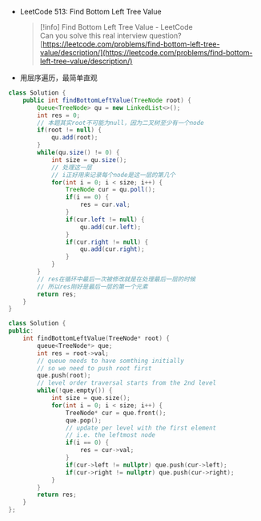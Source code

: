 - LeetCode 513: Find Bottom Left Tree Value
    
    > [!info] Find Bottom Left Tree Value - LeetCode  
    > Can you solve this real interview question?  
    > [https://leetcode.com/problems/find-bottom-left-tree-value/description/](https://leetcode.com/problems/find-bottom-left-tree-value/description/)  
    
- 用层序遍历，最简单直观

```Java
class Solution {
    public int findBottomLeftValue(TreeNode root) {
        Queue<TreeNode> qu = new LinkedList<>();
        int res = 0;
        // 本题其实root不可能为null，因为二叉树至少有一个node
        if(root != null) {
            qu.add(root);
        }
        while(qu.size() != 0) {
            int size = qu.size();
            // 处理这一层
            // i正好用来记录每个node是这一层的第几个
            for(int i = 0; i < size; i++) {
                TreeNode cur = qu.poll();
                if(i == 0) {
                    res = cur.val;
                }
                if(cur.left != null) {
                    qu.add(cur.left);
                }
                if(cur.right != null) {
                    qu.add(cur.right);
                }
            }
        }
        // res在循环中最后一次被修改就是在处理最后一层的时候
        // 所以res刚好是最后一层的第一个元素
        return res;
    }
}
```

```C++
class Solution {
public:
    int findBottomLeftValue(TreeNode* root) {
        queue<TreeNode*> que;
        int res = root->val;
        // queue needs to have somthing initially
        // so we need to push root first
        que.push(root);
        // level order traversal starts from the 2nd level
        while(!que.empty()) {
            int size = que.size();
            for(int i = 0; i < size; i++) {
                TreeNode* cur = que.front();
                que.pop();
                // update per level with the first element
                // i.e. the leftmost node
                if(i == 0) {
                    res = cur->val;
                }
                if(cur->left != nullptr) que.push(cur->left);
                if(cur->right != nullptr) que.push(cur->right);
            }
        }
        return res;
    }
};
```